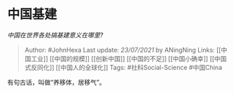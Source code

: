 # 中国基建
*中国在世界各处搞基建意义在哪里?*

> Author: #JohnHexa
Last update: *23/07/2021* by ANingNing
Links: [[中国工业]] [[中国的规模]] [[创新中国]] [[中国的不足]] [[中国小确幸]] [[中国式反同化]] [[中国人的全球化]]
Tags: #社科Social-Science #中国China 

 
有句古话，叫做“养移体，居移气”。



